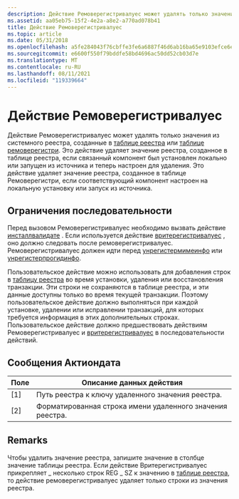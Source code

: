 ```yaml
---
description: Действие Ремоверегистривалуес может удалять только значения из системного реестра, созданные в таблице реестра или таблице Ремоверегистри.
ms.assetid: aa05eb75-15f2-4e2a-a8e2-a770ad078b41
title: Действие Ремоверегистривалуес
ms.topic: article
ms.date: 05/31/2018
ms.openlocfilehash: a5fe284043f76cbffe3fe6a6887f46d6ab16ba65e9103efce6e4e62baac31d31
ms.sourcegitcommit: e6600f550f79bddfe58bd4696ac50dd52cb03d7e
ms.translationtype: MT
ms.contentlocale: ru-RU
ms.lasthandoff: 08/11/2021
ms.locfileid: "119339664"
---
```

# <a name="removeregistryvalues-action"></a>Действие Ремоверегистривалуес

Действие Ремоверегистривалуес может удалять только значения из системного реестра, созданные в [таблице реестра](registry-table.md) или [таблице ремоверегистри](removeregistry-table.md). Это действие удаляет значение реестра, созданное в таблице реестра, если связанный компонент был установлен локально или запущен из источника и теперь настроен для удаления. Это действие удаляет значение реестра, созданное в таблице Ремоверегистри, если соответствующий компонент настроен на локальную установку или запуск из источника.

## <a name="sequence-restrictions"></a>Ограничения последовательности

Перед вызовом Ремоверегистривалуес необходимо вызвать действие [инсталлвалидате](installvalidate-action.md) . Если используется действие [вритерегистривалуес](writeregistryvalues-action.md) , оно должно следовать после ремоверегистривалуес. Ремоверегистривалуес должен идти перед [унрегистермимеинфо](unregistermimeinfo-action.md) или [унрегистерпрогидинфо](unregisterprogidinfo-action.md).

Пользовательское действие можно использовать для добавления строк в [таблицу реестра](registry-table.md) во время установки, удаления или восстановления транзакции. Эти строки не сохраняются в таблице реестра, и эти данные доступны только во время текущей транзакции. Поэтому пользовательское действие должно выполняться при каждой установке, удалении или исправлении транзакций, для которых требуется информация в этих дополнительных строках. Пользовательское действие должно предшествовать действиям Ремоверегистривалуес и [вритерегистривалуес](writeregistryvalues-action.md) в последовательности действий.

## <a name="actiondata-messages"></a>Сообщения Актиондата



| Поле | Описание данных действия                          |
|-------|-----------------------------------------------------|
| \[1\] | Путь реестра к ключу удаленного значения реестра.     |
| \[2\] | Форматированная строка имени удаленного значения реестра. |



 

## <a name="remarks"></a>Remarks

Чтобы удалить значение реестра, запишите значение в столбце значение таблицы реестра. Если действие Вритерегистривалуес прикрепляет \_ несколько строк REG \_ SZ к значению в [таблице реестра](registry-table.md), то действие ремоверегистривалуес удаляет только строки из значения реестра.

 

 



